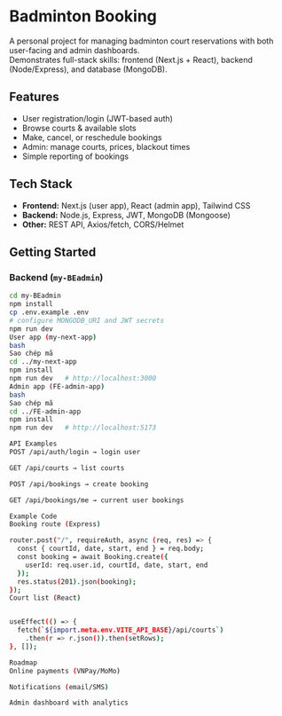 # Badminton Booking

A personal project for managing badminton court reservations with both user-facing and admin dashboards.  
Demonstrates full-stack skills: frontend (Next.js + React), backend (Node/Express), and database (MongoDB).

## Features
- User registration/login (JWT-based auth)
- Browse courts & available slots
- Make, cancel, or reschedule bookings
- Admin: manage courts, prices, blackout times
- Simple reporting of bookings

## Tech Stack
- **Frontend:** Next.js (user app), React (admin app), Tailwind CSS
- **Backend:** Node.js, Express, JWT, MongoDB (Mongoose)
- **Other:** REST API, Axios/fetch, CORS/Helmet

## Getting Started

### Backend (`my-BEadmin`)
```bash
cd my-BEadmin
npm install
cp .env.example .env
# configure MONGODB_URI and JWT secrets
npm run dev
User app (my-next-app)
bash
Sao chép mã
cd ../my-next-app
npm install
npm run dev   # http://localhost:3000
Admin app (FE-admin-app)
bash
Sao chép mã
cd ../FE-admin-app
npm install
npm run dev   # http://localhost:5173

API Examples
POST /api/auth/login → login user

GET /api/courts → list courts

POST /api/bookings → create booking

GET /api/bookings/me → current user bookings

Example Code
Booking route (Express)

router.post("/", requireAuth, async (req, res) => {
  const { courtId, date, start, end } = req.body;
  const booking = await Booking.create({
    userId: req.user.id, courtId, date, start, end
  });
  res.status(201).json(booking);
});
Court list (React)


useEffect(() => {
  fetch(`${import.meta.env.VITE_API_BASE}/api/courts`)
    .then(r => r.json()).then(setRows);
}, []);

Roadmap
Online payments (VNPay/MoMo)

Notifications (email/SMS)

Admin dashboard with analytics
